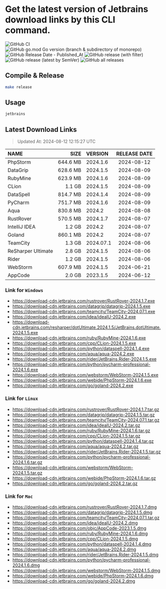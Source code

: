 # Get the latest version of Jetbrains download links by this CLI command.

![GitHub CI](https://github.com/designinlife/jetbrains/actions/workflows/ci.yml/badge.svg)
![GitHub go.mod Go version (branch & subdirectory of monorepo)](https://img.shields.io/github/go-mod/go-version/designinlife/jetbrains/master)
![GitHub Release Date - Published_At](https://img.shields.io/github/release-date/designinlife/jetbrains)
![GitHub release (with filter)](https://img.shields.io/github/v/release/designinlife/jetbrains)
![GitHub release (latest by SemVer)](https://img.shields.io/github/downloads/designinlife/jetbrains/v1.1.10/total)
![GitHub all releases](https://img.shields.io/github/downloads/designinlife/jetbrains/total)

## Compile & Release

```bash
make release
```

## Usage

```bash
jetbrains
```

## Latest Download Links

> Updated At: 2024-08-12 12:15:27 UTC

| NAME | SIZE | VERSION | RELEASE DATE |
| :-- | --: | :-- | :--: |
| PhpStorm | 644.6 MB | 2024.1.6 | 2024-08-12 |
| DataGrip | 628.6 MB | 2024.1.5 | 2024-08-09 |
| RubyMine | 623.9 MB | 2024.1.6 | 2024-08-09 |
| CLion | 1.1 GB | 2024.1.5 | 2024-08-09 |
| DataSpell | 814.7 MB | 2024.1.4 | 2024-08-09 |
| PyCharm | 751.7 MB | 2024.1.6 | 2024-08-09 |
| Aqua | 830.8 MB | 2024.2 | 2024-08-08 |
| RustRover | 570.5 MB | 2024.1.7 | 2024-08-07 |
| IntelliJ IDEA | 1.2 GB | 2024.2 | 2024-08-07 |
| Goland | 860.1 MB | 2024.2 | 2024-08-07 |
| TeamCity | 1.3 GB | 2024.07.1 | 2024-08-06 |
| ReSharper Ultimate | 2.8 GB | 2024.1.5 | 2024-08-06 |
| Rider | 1.2 GB | 2024.1.5 | 2024-08-06 |
| WebStorm | 607.9 MB | 2024.1.5 | 2024-06-21 |
| AppCode | 2.0 GB | 2023.1.5 | 2024-06-12 |

### Link for `Windows`

* <https://download-cdn.jetbrains.com/rustrover/RustRover-2024.1.7.exe>
* <https://download-cdn.jetbrains.com/datagrip/datagrip-2024.1.5.exe>
* <https://download-cdn.jetbrains.com/teamcity/TeamCity-2024.07.1.exe>
* <https://download-cdn.jetbrains.com/idea/ideaIU-2024.2.exe>
* <https://download-cdn.jetbrains.com/resharper/dotUltimate.2024.1.5/JetBrains.dotUltimate.2024.1.5.exe>
* <https://download-cdn.jetbrains.com/ruby/RubyMine-2024.1.6.exe>
* <https://download-cdn.jetbrains.com/cpp/CLion-2024.1.5.exe>
* <https://download-cdn.jetbrains.com/python/dataspell-2024.1.4.exe>
* <https://download-cdn.jetbrains.com/aqua/aqua-2024.2.exe>
* <https://download-cdn.jetbrains.com/rider/JetBrains.Rider-2024.1.5.exe>
* <https://download-cdn.jetbrains.com/python/pycharm-professional-2024.1.6.exe>
* <https://download-cdn.jetbrains.com/webstorm/WebStorm-2024.1.5.exe>
* <https://download-cdn.jetbrains.com/webide/PhpStorm-2024.1.6.exe>
* <https://download-cdn.jetbrains.com/go/goland-2024.2.exe>

### Link for `Linux`

* <https://download-cdn.jetbrains.com/rustrover/RustRover-2024.1.7.tar.gz>
* <https://download-cdn.jetbrains.com/datagrip/datagrip-2024.1.5.tar.gz>
* <https://download-cdn.jetbrains.com/teamcity/TeamCity-2024.07.1.tar.gz>
* <https://download-cdn.jetbrains.com/idea/ideaIU-2024.2.tar.gz>
* <https://download-cdn.jetbrains.com/ruby/RubyMine-2024.1.6.tar.gz>
* <https://download-cdn.jetbrains.com/cpp/CLion-2024.1.5.tar.gz>
* <https://download-cdn.jetbrains.com/python/dataspell-2024.1.4.tar.gz>
* <https://download-cdn.jetbrains.com/aqua/aqua-2024.2.tar.gz>
* <https://download-cdn.jetbrains.com/rider/JetBrains.Rider-2024.1.5.tar.gz>
* <https://download-cdn.jetbrains.com/python/pycharm-professional-2024.1.6.tar.gz>
* <https://download-cdn.jetbrains.com/webstorm/WebStorm-2024.1.5.tar.gz>
* <https://download-cdn.jetbrains.com/webide/PhpStorm-2024.1.6.tar.gz>
* <https://download-cdn.jetbrains.com/go/goland-2024.2.tar.gz>

### Link for `Mac`

* <https://download-cdn.jetbrains.com/rustrover/RustRover-2024.1.7.dmg>
* <https://download-cdn.jetbrains.com/datagrip/datagrip-2024.1.5.dmg>
* <https://download-cdn.jetbrains.com/teamcity/TeamCity-2024.07.1.tar.gz>
* <https://download-cdn.jetbrains.com/idea/ideaIU-2024.2.dmg>
* <https://download-cdn.jetbrains.com/objc/AppCode-2023.1.5.dmg>
* <https://download-cdn.jetbrains.com/ruby/RubyMine-2024.1.6.dmg>
* <https://download-cdn.jetbrains.com/cpp/CLion-2024.1.5.dmg>
* <https://download-cdn.jetbrains.com/python/dataspell-2024.1.4.dmg>
* <https://download-cdn.jetbrains.com/aqua/aqua-2024.2.dmg>
* <https://download-cdn.jetbrains.com/rider/JetBrains.Rider-2024.1.5.dmg>
* <https://download-cdn.jetbrains.com/python/pycharm-professional-2024.1.6.dmg>
* <https://download-cdn.jetbrains.com/webstorm/WebStorm-2024.1.5.dmg>
* <https://download-cdn.jetbrains.com/webide/PhpStorm-2024.1.6.dmg>
* <https://download-cdn.jetbrains.com/go/goland-2024.2.dmg>
